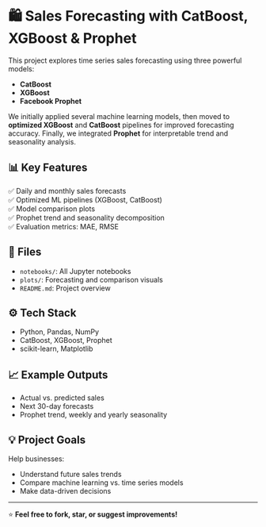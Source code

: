 # 🛍️ Sales Forecasting with CatBoost, XGBoost & Prophet

This project explores time series sales forecasting using three powerful models:
- **CatBoost**
- **XGBoost**
- **Facebook Prophet**

We initially applied several machine learning models, then moved to **optimized XGBoost** and **CatBoost** pipelines for improved forecasting accuracy. Finally, we integrated **Prophet** for interpretable trend and seasonality analysis.

## 📊 Key Features
✅ Daily and monthly sales forecasts  
✅ Optimized ML pipelines (XGBoost, CatBoost)  
✅ Model comparison plots  
✅ Prophet trend and seasonality decomposition  
✅ Evaluation metrics: MAE, RMSE

## 📂 Files
- `notebooks/`: All Jupyter notebooks  
- `plots/`: Forecasting and comparison visuals  
- `README.md`: Project overview

## ⚙️ Tech Stack
- Python, Pandas, NumPy  
- CatBoost, XGBoost, Prophet  
- scikit-learn, Matplotlib

## 📈 Example Outputs
- Actual vs. predicted sales  
- Next 30-day forecasts  
- Prophet trend, weekly and yearly seasonality

## 💡 Project Goals
Help businesses:
- Understand future sales trends  
- Compare machine learning vs. time series models  
- Make data-driven decisions

---

⭐ **Feel free to fork, star, or suggest improvements!**
